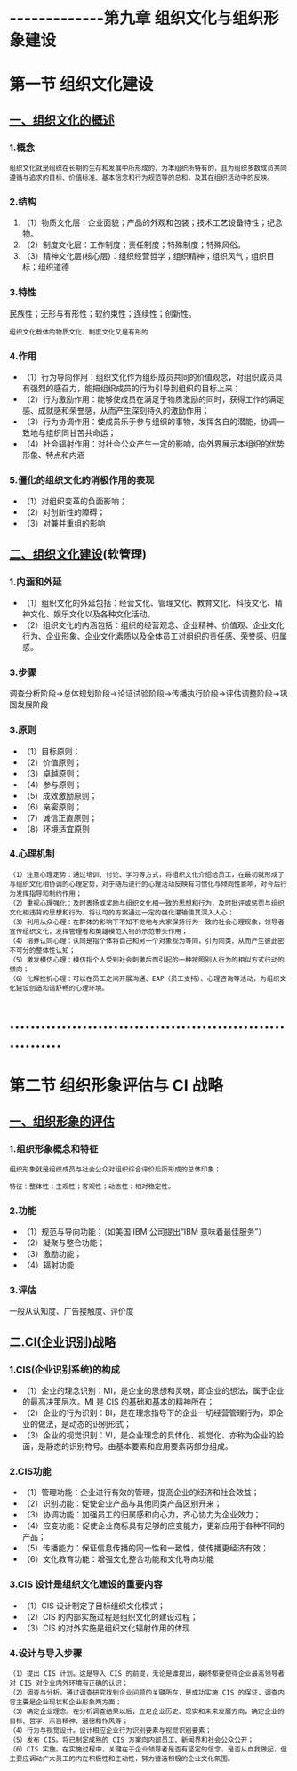 # -------------第九章 组织文化与组织形象建设

# 第一节 组织文化建设

## <u>一、组织文化的概述</u>

### 1.概念

~~~
组织文化就是组织在长期的生存和发展中所形成的，为本组织所特有的，且为组织多数成员共同遵循与追求的目标、价值标准、基本信念和行为规范等的总和，及其在组织活动中的反映。
~~~

### 2.结构

1. （1）物质文化层：企业面貌；产品的外观和包装；技术工艺设备特性；纪念物。
2. （2）制度文化层：工作制度；责任制度；特殊制度；特殊风俗。
3. （3）精神文化层(核心层)：组织经营哲学；组织精神；组织风气；组织目标；组织道德

### 3.特性

民族性；无形与有形性；软约束性；连续性；创新性。

~~~
组织文化载体的物质文化、制度文化又是有形的
~~~

### 4.作用

- （1）行为导向作用：组织文化作为组织成员共同的价值观念，对组织成员具有强烈的感召力，能把组织成员的行为引导到组织的目标上来；
- （2）行为激励作用：能够使成员在满足于物质激励的同时，获得工作的满足感、成就感和荣誉感，从而产生深刻持久的激励作用；
- （3）行为协调作用：使成员乐于参与组织的事物，发挥各自的潜能，协调一致地与组织同甘苦共命运；
- （4）社会辐射作用：对社会公众产生一定的影响，向外界展示本组织的优势形象、特点和内涵

### 5.僵化的组织文化的消极作用的表现

- （1）对组织变革的负面影响；
- （2）对创新性的障碍；
- （3）对兼并重组的影响

## <u>二、组织文化建设</u>(软管理)

### 1.内涵和外延

- （1）组织文化的外延包括：经营文化、管理文化、教育文化、科技文化、精神文化、娱乐文化以及各种文化活动。
- （2）组织文化的内涵包括：组织的经营观念、企业精神、价值观、企业文化行为、企业形象、企业文化素质以及全体员工对组织的责任感、荣誉感、归属感。

### 3.步骤

调查分析阶段→总体规划阶段→论证试验阶段→传播执行阶段→评估调整阶段→巩固发展阶段

### 3.原则

- （1）目标原则；
- （2）价值原则；
- （3）卓越原则；
- （4）参与原则；
- （5）成效激励原则；
- （6）亲密原则；
- （7）诚信正直原则；
- （8）环境适宜原则

### 4.心理机制

~~~
（1）注意心理定势：通过培训、讨论、学习等方式，将组织文化介绍给员工，在最初就形成了与组织文化相协调的心理定势，对于随后进行的心理活动反映有习惯化与倾向性影响，对今后行为发挥指导和制约作用；
（2）重视心理强化：及时表扬或奖励与组织文化相一致的思想和行为，及时批评或惩罚与组织文化相违背的思想和行为，将认可的方案通过一定的强化灌输使其深入人心；
（3）利用从众心理：在群体的影响下不知不觉地与大家保持行为一致的社会心理现象，领导者宣传组织文化，发挥管理者和英雄模范人物的示范带头作用；
（4）培养认同心理：认同是指个体将自己和另一个对象视为等同，引为同类，从而产生彼此密不可分的整体性认知；
（5）激发模仿心理：模仿指个人受到社会刺激后而引起的一种按照别人行为的相似方式行动的倾向；
（6）化解挫折心理：可以在员工之间开展沟通、EAP（员工支持）、心理咨询等活动，为组织文化建设创造和谐舒畅的心理环境。
~~~

# ...............................................................

# 第二节 组织形象评估与 CI 战略

## <u>一、组织形象的评估</u>

### 1.组织形象概念和特征

~~~
组织形象就是组织成员与社会公众对组织综合评价后所形成的总体印象；
~~~

~~~
特征：整体性；主观性；客观性；动态性；相对稳定性。
~~~

### 2.功能

- （1）规范与导向功能；（如美国 IBM 公司提出“IBM 意味着最佳服务”）
- （2）凝聚与整合功能；
- （3）激励功能；
- （4）辐射功能

### 3.评估

一般从认知度、广告接触度、评价度

## <u>二.CI(企业识别)战略</u>

### 1.CIS(企业识别系统)的构成

- （1）企业的理念识别：MI，是企业的思想和灵魂，即企业的想法，属于企业的最高决策层次。MI 是 CIS 的基础和基本的精神所在；
- （2）企业的行为识别：BI，是在理念指导下的企业一切经营管理行为，即企业的做法，是动态的识别形式；
- （3）企业的视觉识别：VI，是企业理念的具体化、视觉化、亦称为企业的脸面，是静态的识别符号。由基本要素和应用要素两部分组成。

### 2.CIS功能

- （1）管理功能：企业进行有效的管理，提高企业的经济和社会效益；
- （2）识别功能：促使企业产品与其他同类产品区别开来；
- （3）协调功能：加强员工的归属感和向心力，齐心协力为企业效力；
- （4）应变功能：促使企业商标具有足够的应变能力，更新应用于各种不同的产品；
- （5）传播能力：保证信息传播的同一性和一致性，使传播更经济有效；
- （6）文化教育功能：增强文化整合功能和文化导向功能

### 3.CIS 设计是组织文化建设的重要内容

- （1）CIS 设计制定了目标组织文化模式；
- （2）CIS 的内部实施过程是组织文化的建设过程；
- （3）CIS 的对外实施是组织文化辐射作用的体现

### 4.设计与导入步骤

~~~
（1）提出 CIS 计划。这是导入 CIS 的前提，无论是谁提出，最终都要使得企业最高领导者对 CIS 对企业内外环境有正确的认识；
（2）调查与分析。通过调查研究找到企业问题的关键所在，是成功实施 CIS 的保证，调查内容主要是企业现状和企业形象两方面；
（3）确定企业理念。在分析调查结果以后，立足企业历史、现实和未来发展方向，确定企业的目标、哲学、宗旨精神、道德和作风等；
（4）行为与视觉设计。设计相应企业行为识别要素与视觉识别要素；
（5）发布 CIS。将已制定成熟的 CIS 方案向内部员工、新闻界和社会公众公开；
（6）CIS 实施。在实施过程中，关键在于企业领导者是否有坚定的信念，是否从自我做起，但主要应调动广大员工的内在积极性和主动性，努力营造积极的企业文化氛围。
~~~

